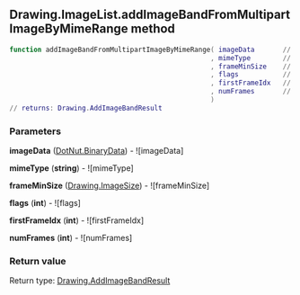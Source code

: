 ## Drawing.ImageList.addImageBandFromMultipartImageByMimeRange method


```lua
function addImageBandFromMultipartImageByMimeRange( imageData       // DotNut.BinaryData
                                                  , mimeType        // string
                                                  , frameMinSize    // Drawing.ImageSize
                                                  , flags           // int
                                                  , firstFrameIdx   // int
                                                  , numFrames       // int
                                                  )
// returns: Drawing.AddImageBandResult
```


### Parameters

**imageData** ([DotNut.BinaryData](../../DotNut/BinaryData.md)) - ![imageData]

**mimeType** (**string**) - ![mimeType]

**frameMinSize** ([Drawing.ImageSize](../../Drawing/ImageSize.md)) - ![frameMinSize]

**flags** (**int**) - ![flags]

**firstFrameIdx** (**int**) - ![firstFrameIdx]

**numFrames** (**int**) - ![numFrames]

### Return value

Return type: [Drawing.AddImageBandResult](../../Drawing/AddImageBandResult.md)

